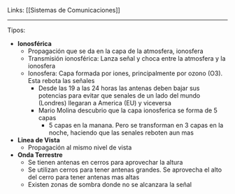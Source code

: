 Links: [[Sistemas de Comunicaciones]]
___

Tipos:
- **Ionosférica**
	- Propagación que se da en la capa de la atmosfera, ionosfera
	- Transmisión ionosférica: Lanza señal y choca entre la atmosfera y la ionosfera
	- Ionosfera: Capa formada por iones, principalmente por ozono (O3). Esta rebota las señales
		- Desde las 19 a las 24 horas las antenas deben bajar sus potencias para evitar que senales de un lado del mundo (Londres) llegaran a America (EU) y viceversa
		- Mario Molina descubrio que la capa ionosferica se forma de 5 capas
			- 5 capas en la manana. Pero se transforman en 3 capas en la noche, haciendo que las senales reboten aun mas
- **Linea de Vista**
	- Propagación al mismo nivel de vista
- **Onda Terrestre**
	- Se tienen antenas en cerros para aprovechar la altura
	- Se utilizan cerros para tener antenas grandes. Se aprovecha el alto del cerro para tener antenas mas altas
	- Existen zonas de sombra donde no se alcanzara la señal

